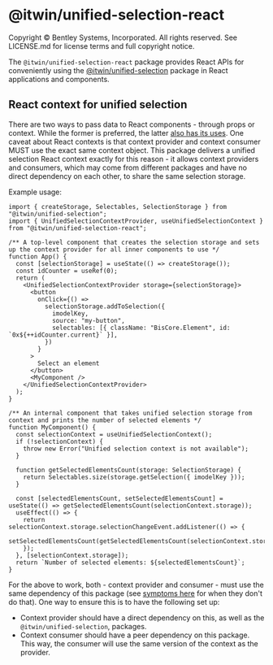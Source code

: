 # @itwin/unified-selection-react

Copyright © Bentley Systems, Incorporated. All rights reserved. See LICENSE.md for license terms and full copyright notice.

The `@itwin/unified-selection-react` package provides React APIs for conveniently using the [@itwin/unified-selection](https://github.com/iTwin/presentation/blob/master/packages/unified-selection/README.md)
package in React applications and components.

## React context for unified selection

There are two ways to pass data to React components - through props or context. While the former is preferred, the latter [also has its uses](https://react.dev/reference/react/useContext#passing-data-deeply-into-the-tree). One caveat about React contexts is that context provider and context consumer MUST use the exact same context object. This package delivers a unified selection React context exactly for this reason - it allows context providers and consumers, which may come from different packages and have no direct dependency on each other, to share the same selection storage.

Example usage:

<!-- [[include: [Presentation.UnifiedSelectionReact.Context.Imports, Presentation.UnifiedSelectionReact.Context.Example], tsx]] -->
<!-- BEGIN EXTRACTION -->

```tsx
import { createStorage, Selectables, SelectionStorage } from "@itwin/unified-selection";
import { UnifiedSelectionContextProvider, useUnifiedSelectionContext } from "@itwin/unified-selection-react";

/** A top-level component that creates the selection storage and sets up the context provider for all inner components to use */
function App() {
  const [selectionStorage] = useState(() => createStorage());
  const idCounter = useRef(0);
  return (
    <UnifiedSelectionContextProvider storage={selectionStorage}>
      <button
        onClick={() =>
          selectionStorage.addToSelection({
            imodelKey,
            source: "my-button",
            selectables: [{ className: "BisCore.Element", id: `0x${++idCounter.current}` }],
          })
        }
      >
        Select an element
      </button>
      <MyComponent />
    </UnifiedSelectionContextProvider>
  );
}

/** An internal component that takes unified selection storage from context and prints the number of selected elements */
function MyComponent() {
  const selectionContext = useUnifiedSelectionContext();
  if (!selectionContext) {
    throw new Error("Unified selection context is not available");
  }

  function getSelectedElementsCount(storage: SelectionStorage) {
    return Selectables.size(storage.getSelection({ imodelKey }));
  }

  const [selectedElementsCount, setSelectedElementsCount] = useState(() => getSelectedElementsCount(selectionContext.storage));
  useEffect(() => {
    return selectionContext.storage.selectionChangeEvent.addListener(() => {
      setSelectedElementsCount(getSelectedElementsCount(selectionContext.storage));
    });
  }, [selectionContext.storage]);
  return `Number of selected elements: ${selectedElementsCount}`;
}
```

<!-- END EXTRACTION -->

For the above to work, both - context provider and consumer - must use the same dependency of this package (see [symptoms here](https://react.dev/reference/react/useContext#troubleshooting) for when they don't do that). One way to ensure this is to have the following set up:

- Context provider should have a direct dependency on this, as well as the `@itwin/unified-selection`, packages.
- Context consumer should have a peer dependency on this package. This way, the consumer will use the same version of the context as the provider.
